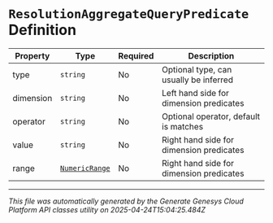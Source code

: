 # `ResolutionAggregateQueryPredicate` Definition

| Property | Type | Required | Description |
|----------|------|----------|-------------|
| type | `string` | No | Optional type, can usually be inferred |
| dimension | `string` | No | Left hand side for dimension predicates |
| operator | `string` | No | Optional operator, default is matches |
| value | `string` | No | Right hand side for dimension predicates |
| range | [`NumericRange`](numericrange-definition.md) | No | Right hand side for dimension predicates |

---

*This file was automatically generated by the Generate Genesys Cloud Platform API classes utility on 2025-04-24T15:04:25.484Z*